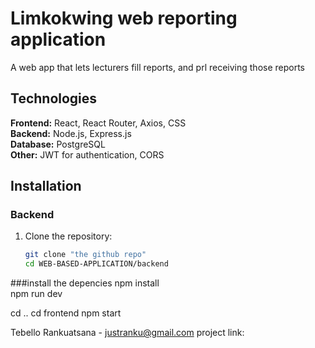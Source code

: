 # Limkokwing web reporting application

A web app that lets lecturers fill reports, and prl receiving those reports


## Technologies
**Frontend:** React, React Router, Axios, CSS  
**Backend:** Node.js, Express.js  
**Database:** PostgreSQL  
**Other:** JWT for authentication, CORS


## Installation

### Backend
1. Clone the repository:  
   ```bash
   git clone "the github repo"
   cd WEB-BASED-APPLICATION/backend
###install the depencies
npm install  
npm run dev 

cd ..
cd frontend
npm start


Tebello Rankuatsana - justranku@gmail.com
project link:
